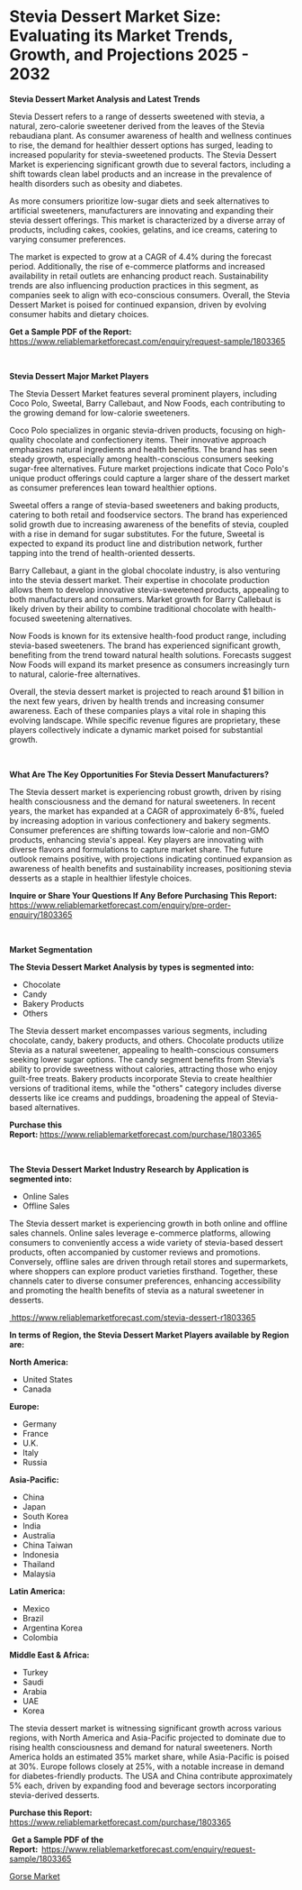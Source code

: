 <p><h1>Stevia Dessert Market Size: Evaluating its Market Trends, Growth, and Projections 2025 - 2032</h1></p><p><strong>Stevia Dessert Market Analysis and Latest Trends</strong></p>
<p><p>Stevia Dessert refers to a range of desserts sweetened with stevia, a natural, zero-calorie sweetener derived from the leaves of the Stevia rebaudiana plant. As consumer awareness of health and wellness continues to rise, the demand for healthier dessert options has surged, leading to increased popularity for stevia-sweetened products. The Stevia Dessert Market is experiencing significant growth due to several factors, including a shift towards clean label products and an increase in the prevalence of health disorders such as obesity and diabetes.</p><p>As more consumers prioritize low-sugar diets and seek alternatives to artificial sweeteners, manufacturers are innovating and expanding their stevia dessert offerings. This market is characterized by a diverse array of products, including cakes, cookies, gelatins, and ice creams, catering to varying consumer preferences.</p><p>The market is expected to grow at a CAGR of 4.4% during the forecast period. Additionally, the rise of e-commerce platforms and increased availability in retail outlets are enhancing product reach. Sustainability trends are also influencing production practices in this segment, as companies seek to align with eco-conscious consumers. Overall, the Stevia Dessert Market is poised for continued expansion, driven by evolving consumer habits and dietary choices.</p></p>
<p><strong>Get a Sample PDF of the Report:&nbsp;</strong> <a href="https://www.reliablemarketforecast.com/enquiry/request-sample/1803365?utm_campaign=1832&utm_medium=2&utm_source=Github&utm_content=ia&utm_term=14022025&utm_id=stevia-dessert">https://www.reliablemarketforecast.com/enquiry/request-sample/1803365</a></p>
<p>&nbsp;</p>
<p><strong>Stevia Dessert Major Market Players</strong></p>
<p><p>The Stevia Dessert Market features several prominent players, including Coco Polo, Sweetal, Barry Callebaut, and Now Foods, each contributing to the growing demand for low-calorie sweeteners.</p><p>Coco Polo specializes in organic stevia-driven products, focusing on high-quality chocolate and confectionery items. Their innovative approach emphasizes natural ingredients and health benefits. The brand has seen steady growth, especially among health-conscious consumers seeking sugar-free alternatives. Future market projections indicate that Coco Polo's unique product offerings could capture a larger share of the dessert market as consumer preferences lean toward healthier options.</p><p>Sweetal offers a range of stevia-based sweeteners and baking products, catering to both retail and foodservice sectors. The brand has experienced solid growth due to increasing awareness of the benefits of stevia, coupled with a rise in demand for sugar substitutes. For the future, Sweetal is expected to expand its product line and distribution network, further tapping into the trend of health-oriented desserts.</p><p>Barry Callebaut, a giant in the global chocolate industry, is also venturing into the stevia dessert market. Their expertise in chocolate production allows them to develop innovative stevia-sweetened products, appealing to both manufacturers and consumers. Market growth for Barry Callebaut is likely driven by their ability to combine traditional chocolate with health-focused sweetening alternatives.</p><p>Now Foods is known for its extensive health-food product range, including stevia-based sweeteners. The brand has experienced significant growth, benefiting from the trend toward natural health solutions. Forecasts suggest Now Foods will expand its market presence as consumers increasingly turn to natural, calorie-free alternatives.</p><p>Overall, the stevia dessert market is projected to reach around $1 billion in the next few years, driven by health trends and increasing consumer awareness. Each of these companies plays a vital role in shaping this evolving landscape. While specific revenue figures are proprietary, these players collectively indicate a dynamic market poised for substantial growth.</p></p>
<p>&nbsp;</p>
<p><strong>What Are The Key Opportunities For Stevia Dessert Manufacturers?</strong></p>
<p><p>The Stevia dessert market is experiencing robust growth, driven by rising health consciousness and the demand for natural sweeteners. In recent years, the market has expanded at a CAGR of approximately 6-8%, fueled by increasing adoption in various confectionery and bakery segments. Consumer preferences are shifting towards low-calorie and non-GMO products, enhancing stevia's appeal. Key players are innovating with diverse flavors and formulations to capture market share. The future outlook remains positive, with projections indicating continued expansion as awareness of health benefits and sustainability increases, positioning stevia desserts as a staple in healthier lifestyle choices.</p></p>
<p><strong>Inquire or Share Your Questions If Any Before Purchasing This Report:</strong> <a href="https://www.reliablemarketforecast.com/enquiry/pre-order-enquiry/1803365?utm_campaign=1832&utm_medium=2&utm_source=Github&utm_content=ia&utm_term=14022025&utm_id=stevia-dessert">https://www.reliablemarketforecast.com/enquiry/pre-order-enquiry/1803365</a></p>
<p>&nbsp;</p>
<p><strong>Market Segmentation</strong></p>
<p><strong>The Stevia Dessert Market Analysis by types is segmented into:</strong></p>
<p><ul><li>Chocolate</li><li>Candy</li><li>Bakery Products</li><li>Others</li></ul></p>
<p><p>The Stevia dessert market encompasses various segments, including chocolate, candy, bakery products, and others. Chocolate products utilize Stevia as a natural sweetener, appealing to health-conscious consumers seeking lower sugar options. The candy segment benefits from Stevia’s ability to provide sweetness without calories, attracting those who enjoy guilt-free treats. Bakery products incorporate Stevia to create healthier versions of traditional items, while the "others" category includes diverse desserts like ice creams and puddings, broadening the appeal of Stevia-based alternatives.</p></p>
<p><strong>Purchase this Report:&nbsp;</strong><a href="https://www.reliablemarketforecast.com/purchase/1803365?utm_campaign=1832&utm_medium=2&utm_source=Github&utm_content=ia&utm_term=14022025&utm_id=stevia-dessert">https://www.reliablemarketforecast.com/purchase/1803365</a></p>
<p>&nbsp;</p>
<p><strong>The Stevia Dessert Market Industry Research by Application is segmented into:</strong></p>
<p><ul><li>Online Sales</li><li>Offline Sales</li></ul></p>
<p><p>The Stevia dessert market is experiencing growth in both online and offline sales channels. Online sales leverage e-commerce platforms, allowing consumers to conveniently access a wide variety of stevia-based dessert products, often accompanied by customer reviews and promotions. Conversely, offline sales are driven through retail stores and supermarkets, where shoppers can explore product varieties firsthand. Together, these channels cater to diverse consumer preferences, enhancing accessibility and promoting the health benefits of stevia as a natural sweetener in desserts.</p></p>
<p><a href="https://www.reliablemarketforecast.com/stevia-dessert-r1803365?utm_campaign=1832&utm_medium=2&utm_source=Github&utm_content=ia&utm_term=14022025&utm_id=stevia-dessert">&nbsp;https://www.reliablemarketforecast.com/stevia-dessert-r1803365</a></p>
<p><strong>In terms of Region, the Stevia Dessert Market Players available by Region are:</strong></p>
<p>
    <p> <strong> North America: </strong>
        <ul>
            <li>United States</li>
            <li>Canada</li>
        </ul>
        </p> 
    <p> <strong> Europe: </strong>
        <ul>
            <li>Germany</li>
            <li>France</li>
            <li>U.K.</li>
            <li>Italy</li>
            <li>Russia</li>
        </ul>
        </p> 
    <p> <strong> Asia-Pacific: </strong>
        <ul>
            <li>China</li>
            <li>Japan</li>
            <li>South Korea</li>
            <li>India</li>
            <li>Australia</li>
            <li>China Taiwan</li>
            <li>Indonesia</li>
            <li>Thailand</li>
            <li>Malaysia</li>
        </ul>
        </p> 
    <p> <strong> Latin America: </strong>
        <ul>
            <li>Mexico</li>
            <li>Brazil</li>
            <li>Argentina Korea</li>
            <li>Colombia</li>
        </ul>
        </p> 
    <p> <strong> Middle East & Africa: </strong>
        <ul>
            <li>Turkey</li>
            <li>Saudi</li>
            <li>Arabia</li>
            <li>UAE</li>
            <li>Korea</li>
        </ul>
    </p>
    </p>
<p><p>The stevia dessert market is witnessing significant growth across various regions, with North America and Asia-Pacific projected to dominate due to rising health consciousness and demand for natural sweeteners. North America holds an estimated 35% market share, while Asia-Pacific is poised at 30%. Europe follows closely at 25%, with a notable increase in demand for diabetes-friendly products. The USA and China contribute approximately 5% each, driven by expanding food and beverage sectors incorporating stevia-derived desserts.</p></p>
<p><strong>Purchase this Report: </strong><a href="https://www.reliablemarketforecast.com/purchase/1803365?utm_campaign=1832&utm_medium=2&utm_source=Github&utm_content=ia&utm_term=14022025&utm_id=stevia-dessert">https://www.reliablemarketforecast.com/purchase/1803365</a></p>
<p>&nbsp;<strong>Get a Sample PDF of the Report:&nbsp;&nbsp;</strong><a href="https://www.reliablemarketforecast.com/enquiry/request-sample/1803365?utm_campaign=1832&utm_medium=2&utm_source=Github&utm_content=ia&utm_term=14022025&utm_id=stevia-dessert">https://www.reliablemarketforecast.com/enquiry/request-sample/1803365</a></p>
<p><strong></strong></p>
<p><p><a href="https://github.com/AKSHATREPORTPRIME/Market-Research-Report-List-7/blob/main/gorse-market.md?utm_campaign=1832&utm_medium=2&utm_source=Github&utm_content=ia&utm_term=14022025&utm_id=stevia-dessert">Gorse Market</a></p></p>